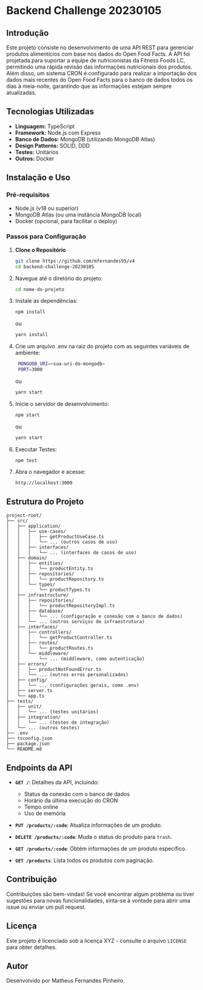 
# Backend Challenge 20230105

## Introdução

Este projeto consiste no desenvolvimento de uma API REST para gerenciar produtos alimentícios com base nos dados do Open Food Facts. A API foi projetada para suportar a equipe de nutricionistas da Fitness Foods LC, permitindo uma rápida revisão das informações nutricionais dos produtos. Além disso, um sistema CRON é configurado para realizar a importação dos dados mais recentes do Open Food Facts para o banco de dados todos os dias à meia-noite, garantindo que as informações estejam sempre atualizadas.

## Tecnologias Utilizadas

- **Linguagem:** TypeScript
- **Framework:** Node.js com Express
- **Banco de Dados:** MongoDB (utilizando MongoDB Atlas)
- **Design Patterns:** SOLID, DDD
- **Testes:** Unitários
- **Outros:** Docker

## Instalação e Uso

### Pré-requisitos

- Node.js (v18 ou superior)
- MongoDB Atlas (ou uma instância MongoDB local)
- Docker (opcional, para facilitar o deploy)

### Passos para Configuração

1. **Clone o Repositório**

   ```bash
   git clone https://github.com/mfernandes95/v4
   cd backend-challenge-20230105
   ```

2. Navegue até o diretório do projeto:

   ```bash
   cd nome-do-projeto
   ```

3. Instale as dependências:

   ```bash
   npm install
   ```

   ou

   ```bash
   yarn install
   ```
4. Crie um arquivo .env na raiz do projeto com as seguintes variáveis de ambiente:

   ```bash
    MONGODB_URI=<sua-uri-do-mongodb>
    PORT=3000
   ```

   ou

   ```bash
   yarn start
   ```

5. Inicie o servidor de desenvolvimento:

   ```bash
   npm start
   ```

   ou

   ```bash
   yarn start
   ```
6. Executar Testes:

   ``` bash
   npm test
   ```

7. Abra o navegador e acesse:

   ```
   http://localhost:3000
   ```

## Estrutura do Projeto

```plaintext
project-root/
├── src/
│   ├── application/
│   │   ├── use-cases/
│   │   │   ├── getProductUseCase.ts
│   │   │   └── ... (outros casos de uso)
│   │   ├── interfaces/
│   │   │   └── ... (interfaces de casos de uso)
│   ├── domain/
│   │   ├── entities/
│   │   │   └── productEntity.ts
│   │   ├── repositories/
│   │   │   └── productRepository.ts
│   │   └── types/
│   │       └── productTypes.ts
│   ├── infrastructure/
│   │   ├── repositories/
│   │   │   └── productRepositoryImpl.ts
│   │   ├── database/
│   │   │   └── ... (configuração e conexão com o banco de dados)
│   │   └── ... (outros serviços de infraestrutura)
│   ├── interfaces/
│   │   ├── controllers/
│   │   │   └── getProductController.ts
│   │   ├── routes/
│   │   │   └── productRoutes.ts
│   │   └── middleware/
│   │       └── ... (middleware, como autenticação)
│   ├── errors/
│   │   ├── productNotFoundError.ts
│   │   └── ... (outros erros personalizados)
│   ├── config/
│   │   └── ... (configurações gerais, como .env)
│   ├── server.ts
│   └── app.ts
├── tests/
│   ├── unit/
│   │   └── ... (testes unitários)
│   ├── integration/
│   │   └── ... (testes de integração)
│   └── ... (outros testes)
├── .env
├── tsconfig.json
├── package.json
└── README.md
```

## Endpoints da API

- **`GET /`**: Detalhes da API, incluindo:
  - Status da conexão com o banco de dados
  - Horário da última execução do CRON
  - Tempo online
  - Uso de memória

- **`PUT /products/:code`**: Atualiza informações de um produto.

- **`DELETE /products/:code`**: Muda o status do produto para `trash`.

- **`GET /products/:code`**: Obtém informações de um produto específico.

- **`GET /products`**: Lista todos os produtos com paginação.

## Contribuição

Contribuições são bem-vindas! Se você encontrar algum problema ou tiver sugestões para novas funcionalidades, sinta-se à vontade para abrir uma issue ou enviar um pull request.

## Licença

Este projeto é licenciado sob a licença XYZ - consulte o arquivo `LICENSE` para obter detalhes.

## Autor

Desenvolvido por Matheus Fernandes Pinheiro.
